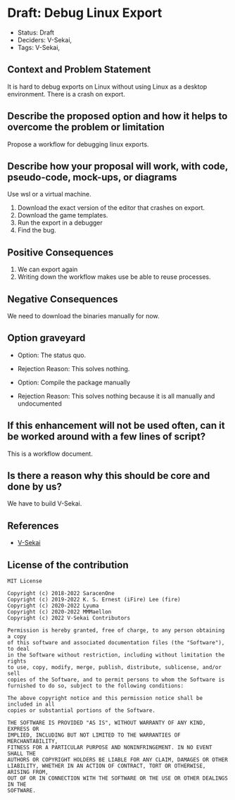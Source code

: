 # Draft: Debug Linux Export

- Status: Draft <!-- draft | proposed | rejected | accepted | deprecated | superseded by -->
- Deciders: V-Sekai,
- Tags: V-Sekai,

## Context and Problem Statement

It is hard to debug exports on Linux without using Linux as a desktop environment. There is a crash on export.

## Describe the proposed option and how it helps to overcome the problem or limitation

Propose a workflow for debugging linux exports.

## Describe how your proposal will work, with code, pseudo-code, mock-ups, or diagrams

Use wsl or a virtual machine.

1. Download the exact version of the editor that crashes on export.
2. Download the game templates.
3. Run the export in a debugger
4. Find the bug.

## Positive Consequences <!-- improvement of quality attribute satisfaction, follow-up decisions required -->

1. We can export again
2. Writing down the workflow makes use be able to reuse processes.

## Negative Consequences <!-- compromising quality attribute, follow-up decisions required -->

We need to download the binaries manually for now.

## Option graveyard

- Option: The status quo. <!-- List the proposed options no longer open for consideration. -->
- Rejection Reason: This solves nothing. <!-- List the reasons for the rejection: (the bad traits) -->

- Option: Compile the package manually <!-- List the proposed options no longer open for consideration. -->
- Rejection Reason: This solves nothing because it is all manually and undocumented <!-- List the reasons for the rejection: (the bad traits) -->

## If this enhancement will not be used often, can it be worked around with a few lines of script?

This is a workflow document.

## Is there a reason why this should be core and done by us?

We have to build V-Sekai.

## References

- [V-Sekai](https://v-sekai.org/)

## License of the contribution

```
MIT License

Copyright (c) 2018-2022 SaracenOne
Copyright (c) 2019-2022 K. S. Ernest (iFire) Lee (fire)
Copyright (c) 2020-2022 Lyuma
Copyright (c) 2020-2022 MMMaellon
Copyright (c) 2022 V-Sekai Contributors

Permission is hereby granted, free of charge, to any person obtaining a copy
of this software and associated documentation files (the "Software"), to deal
in the Software without restriction, including without limitation the rights
to use, copy, modify, merge, publish, distribute, sublicense, and/or sell
copies of the Software, and to permit persons to whom the Software is
furnished to do so, subject to the following conditions:

The above copyright notice and this permission notice shall be included in all
copies or substantial portions of the Software.

THE SOFTWARE IS PROVIDED "AS IS", WITHOUT WARRANTY OF ANY KIND, EXPRESS OR
IMPLIED, INCLUDING BUT NOT LIMITED TO THE WARRANTIES OF MERCHANTABILITY,
FITNESS FOR A PARTICULAR PURPOSE AND NONINFRINGEMENT. IN NO EVENT SHALL THE
AUTHORS OR COPYRIGHT HOLDERS BE LIABLE FOR ANY CLAIM, DAMAGES OR OTHER
LIABILITY, WHETHER IN AN ACTION OF CONTRACT, TORT OR OTHERWISE, ARISING FROM,
OUT OF OR IN CONNECTION WITH THE SOFTWARE OR THE USE OR OTHER DEALINGS IN THE
SOFTWARE.
```
